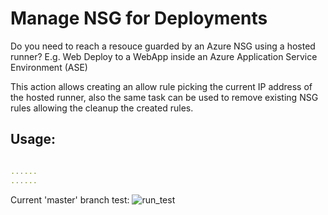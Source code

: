 # Manage NSG for Deployments

Do you need to reach a resouce guarded by an Azure NSG using a hosted runner?
E.g. Web Deploy to a WebApp inside an Azure Application Service Environment (ASE)

This action allows creating an allow rule picking the current IP address of the hosted runner, also the same task can be used to remove existing NSG rules allowing the cleanup the created rules. 

## Usage:
```yaml

......
......

```

Current 'master' branch test: ![run_test](https://github.com/venura9/manage-nsg/workflows/run_test/badge.svg)
